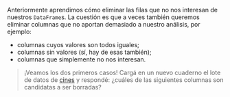 Anteriormente aprendimos cómo eliminar las filas que no nos interesan de nuestros `DataFrame`s. La cuestión es que a veces también queremos eliminar columnas que no aportan demasiado a nuestro análisis, por ejemplo:

* columnas cuyos valores son todos iguales;
* columnas sin valores (sí, hay de esas también);
* columnas que simplemente no nos interesan.

> ¡Veamos los dos primeros casos! Cargá en un nuevo cuaderno el lote de datos de [cines](https://docs.google.com/spreadsheets/d/e/2PACX-1vRSa9oM9fC-QlT7VOeGhZQtrWnlNSTsk3U8DWGTOXUWtPH6u9o5O5eZ0kTg8mFTwAn9vMdGRK7o2SPB/pub?gid=969960562&single=true&output=csv) y respondé: ¿cuáles de las siguientes columnas son candidatas a ser borradas?
